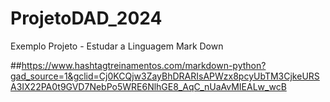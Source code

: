 # ProjetoDAD_2024
Exemplo Projeto - Estudar a Linguagem Mark Down

##https://www.hashtagtreinamentos.com/markdown-python?gad_source=1&gclid=Cj0KCQjw3ZayBhDRARIsAPWzx8pcyUbTM3CjkeURSA3IX22PA0t9GVD7NebPo5WRE6NlhGE8_AqC_nUaAvMIEALw_wcB
